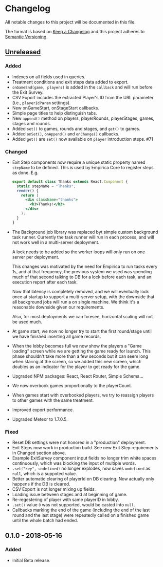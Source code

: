 # Changelog

All notable changes to this project will be documented in this file.

The format is based on [Keep a Changelog](http://keepachangelog.com/en/1.0.0/)
and this project adheres to
[Semantic Versioning](http://semver.org/spec/v2.0.0.html).

## [Unreleased]

### Added

- Indexes on all fields used in queries.
- Treatment conditions and exit steps data added to export.
- `onGameEnd(game, players)` is added in the `callback` and will run before the
  Exit Survey.
- CSV Export includes the extracted Player's ID from the URL parameter (i.e., `playerIdParam` settings).
- New onGameStart, onStageStart callbacks.
- Simple page titles to help distinguish tabs.
- New `append()` method on players, playerRounds, playerStages, games, stages and rounds.
- Added `set()` to games, rounds and stages, and `get()` to games.
- Added `onSet()`, `onAppend()` and `onChange()` callbacks.
- Added `get()` are `set()` now available on `player` introduction steps. #71

### Changed

- Exit Step components now require a unique static property named `stepName` to
  be defined. This is used by Empirica Core to register steps as done. E.g.

  ```jsx
  export default class Thanks extends React.Component {
    static stepName = "Thanks";
    render() {
      return (
        <div className="thanks">
          <h3>Thanks!</h3>
        </div>
      );
    }
  }
  ```

- The Background job library was replaced byt simple custom background task
  runner. Currently the task runner will run in each process, and will not work
  well in a multi-server deployment.

  A lock needs to be added so the worker loops will only run on one server per
  deployment.

  This changes was motivated by the need for Empirica to run tasks every 1s, and
  at that frequency, the previous system we used was spending much of that
  second talking to DB for a lock before each task, and an execution report
  after each task.

  Now that latency is completely removed, and we will eventually lock once at
  startup to support a multi-server setup, with the downside that all background
  jobs will run a on single machine. We think it's a reasonable downside given
  our requirements.

  Also, for most deployments we can foresee, horizontal scaling will not be used
  much.

- At game start, we now no longer try to start the first round/stage until we
  have finished inserting all game records.
- When the lobby becomes full we now show the players a "Game loading" screen
  while we are getting the game ready for launch. This phase shouldn't take more
  than a few seconds but it can seem long when staring at the screen, so we
  added this new screen, which doubles as an indicator for the player to get
  ready for the game.
- Upgraded NPM packages: React, React Router, Simple Schema...
- We now overbook games proportionally to the playerCount.
- When games start with overbooked players, we try to reassign players to other
  games with the same treatment.
- Improved export performance.
- Upgraded Meteor to 1.7.0.5.

### Fixed

- Reset DB settings were not honored in a "production" deployment.
- Exit Steps now work in production build. See new Exit Step requirements in
  Changed section above.
- Example ExitSurvey component input fields no longer trim white spaces
  continuously, which was blocking the input of multiple words.
- `.set("key", undefined)` no longer explodes, now saves `undefined` as `null`,
  which is a suppoted value.
- Better automatic clearing of playerId on DB clearing. Now actually only
  happens if the DB is cleared.
- CSV Export is not longer mixing up fields.
- Loading issue between stages and at beginning of game.
- Re-regestering of player with same playerID in lobby.
- `.set()` value `0` was not supported, would be casted into `null`.
- Callbacks marking the end of the game (including the end of the last round
  and the last stage) were repeatedly called on a finished game until the whole
  batch had ended.

<!-- Add unreleased changes here -->

## 0.1.0 - 2018-05-16

### Added

- Initial Beta release.

[unreleased]: https://github.com/empiricaly/empirica/compare/v0.1.0...HEAD

<!--

How to add a link to the code for each version.

First make sure to put the version number in brackets (here, 1.2.3):

## [1.2.3] - 2020-01-20

### Added

* Amazing stuff

// Then at the end of the document add a link to the compare:

[1.2.3]: https://github.com/empiricaly/empirica/compare/v1.2.2...v1.2.3

 -->
